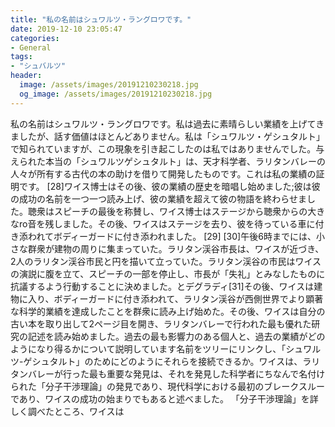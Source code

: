 ```yaml
---
title: "私の名前はシュワルツ・ラングロワです。"
date: 2019-12-10 23:05:47
categories:
- General
tags:
- "シュバルツ"
header:
  image: /assets/images/20191210230218.jpg
  og_image: /assets/images/20191210230218.jpg
---
```


私の名前はシュワルツ・ラングロワです。私は過去に素晴らしい業績を上げてきましたが、話す価値はほとんどありません。私は「シュワルツ・ゲシュタルト」で知られていますが、この現象を引き起こしたのは私ではありませんでした。与えられた本当の「シュワルツゲシュタルト」は、天才科学者、ラリタンバレーの人々が所有する古代の本の助けを借りて開発したものです。これは私の業績の証明です。 [28]ワイス博士はその後、彼の業績の歴史を暗唱し始めました;彼は彼の成功の名前を一つ一つ読み上げ、彼の業績を超えて彼の物語を終わらせました。聴衆はスピーチの最後を称賛し、ワイス博士はステージから聴衆からの大きなro音を残しました。その後、ワイスはステージを去り、彼を待っている車に付き添われてボディーガードに付き添われました。 [29] [30]午後6時までには、小さな群衆が建物の周りに集まっていた。ラリタン渓谷市長は、ワイスが近づき、2人のラリタン渓谷市民と円を描いて立っていた。ラリタン渓谷の市民はワイスの演説に腹を立て、スピーチの一部を停止し、市長が「失礼」とみなしたものに抗議するよう行動することに決めました。とデグラディ[31]その後、ワイスは建物に入り、ボディーガードに付き添われて、ラリタン渓谷が西側世界でより顕著な科学的業績を達成したことを群衆に読み上げ始めた。その後、ワイスは自分の古い本を取り出して2ページ目を開き、ラリタンバレーで行われた最も優れた研究の記述を読み始めました。過去の最も影響力のある個人と、過去の業績がどのようになり得るかについて説明しています名前をツリーにリンクし、「シュワルツ-ゲシュタルト」のためにどのようにそれらを接続できるか。ワイスは、ラリタンバレーが行った最も重要な発見は、それを発見した科学者にちなんで名付けられた「分子干渉理論」の発見であり、現代科学における最初のブレークスルーであり、ワイスの成功の始まりでもあると述べました。 「分子干渉理論」を詳しく調べたところ、ワイスは
